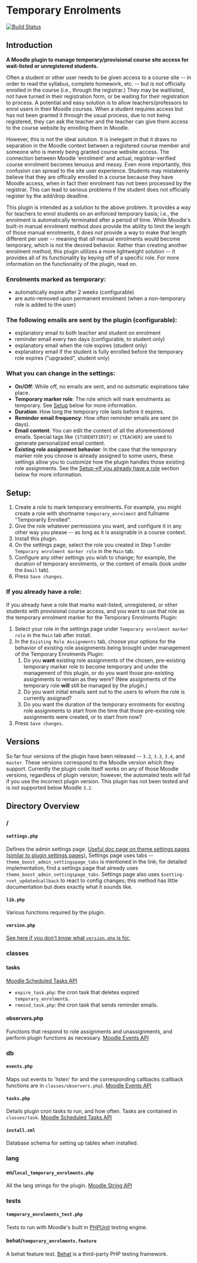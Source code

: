 # Temporary Enrolments
[![Build Status](https://travis-ci.org/LafColITS/moodle-local_temporary_enrolments.svg?branch=master)](https://travis-ci.org/LafColITS/moodle-local_temporary_enrolments)

## Introduction

**A Moodle plugin to manage temporary/provisional course site access for wait-listed or unregistered students.**

Often a student or other user needs to be given access to a course site -- in order to read the syllabus, complete homework, etc. -- but is not officially enrolled in the course (i.e., through the registrar.) They may be waitlisted, not have turned in their registration form, or be waiting for their registration to process. A potential and easy solution is to allow teachers/professors to enrol users in their Moodle courses. When a student requires access but has not been granted it through the usual process, due to not being registered, they can ask the teacher and the teacher can give them access to the course website by enrolling them in Moodle.

However, this is not the ideal solution. It is inelegant in that it draws no separation in the Moodle context between a registered course member and someone who is merely being granted course website access. The connection between Moodle 'enrolment' and actual, registrar-verified course enrolment becomes tenuous and messy. Even more importantly, this confusion can spread to the site user experience. Students may mistakenly believe that they are offically enrolled in a course because they have Moodle access, when in fact their enrolment has not been processed by the registrar. This can lead to serious problems if the student does not officially register by the add/drop deadline.

This plugin is intended as a solution to the above problem. It provides a way for teachers to enrol students on an enforced temporary basis; i.e., the enrolment is automatically terminated after a period of time. While Moodle's built-in manual enrolment method *does* provide the ability to limit the length of those manual enrolments, it does *not* provide a way to make that length different per user -- meaning that *all* manual enrolments would become temporary, which is not the desired behavior. Rather than creating another enrolment method, this plugin utilizes a more lightweight solution -- it provides all of its functionality by keying off of a specific role. For more information on the functionality of the plugin, read on.

### Enrolments marked as temporary:
- automatically expire after 2 weeks (configurable)
- are auto-removed upon permanent enrolment (when a non-temporary role is added to the user)

### The following emails are sent by the plugin (configurable):
- explanatory email to both teacher and student on enrolment
- reminder email every two days (configurable, to student only)
- explanatory email when the role expires (student only)
- explanatory email if the student is fully enrolled before the temporary role expires ("upgraded", student only)

### What you can change in the settings:
- **On/Off**: While off, no emails are sent, and no automatic expirations take place.
- **Temporary marker role**: The role which will mark enrolments as temporary. See [Setup](#setup) below for more information.
- **Duration**: How long the temporary role lasts before it expires.
- **Reminder email frequency**: How often reminder emails are sent (in days).
- **Email content**: You can edit the content of all the aforementioned emails. Special tags like `{STUDENTFIRST}` or `{TEACHER}` are used to generate personalized email content.
- **Existing role assignment behavior**: In the case that the temporary marker role you choose is already assigned to some users, these settings allow you to customize how the plugin handles those existing role assignments. See the [Setup->If you already have a role](#existingroleassignments) section below for more information.

## Setup: <a name="setup"></a>

1. Create a role to mark temporary enrolments. For example, you might create a role with shortname `temporary_enrolment` and fullname "Temporarily Enrolled".
2. Give the role whatever permissions you want, and configure it in any other way you please -- as long as it is assignable in a course context.
3. Install this plugin.
4. On the settings page, select the role you created in Step 1 under `Temporary enrolment marker role` in the `Main` tab.
5. Configure any other settings you wish to change; for example, the duration of temporary enrolments, or the content of emails (look under the `Email` tab).
6. Press `Save changes`.

### If you already have a role: <a name="existingroleassignments"></a>

If you already have a role that marks wait-listed, unregistered, or other students with provisional course access, and you want to use that role as the temporary enrolment marker for the Temporary Enrolments Plugin:

1. Select your role in the settings page under `Temporary enrolment marker role` in the `Main` tab after install.
2. In the `Existing Role Assignments` tab, choose your options for the behavior of existing role assignments being brought under management of the Temporary Enrolments Plugin:
    1. Do you __want__ existing role assignments of the chosen, pre-existing temporary marker role to become temporary and under the management of this plugin, or do you want those pre-existing assignments to remain as they were? (New assignments of the temporary role __will__ still be managed by the plugin.)
    2. Do you want initial emails sent out to the users to whom the role is currently assigned?
    3. Do you want the duration of the temporary enrolments for existing role assignments to start from the time that those pre-existing role assignments were created, or to start from now?
3. Press `Save changes`.

## Versions

So far four versions of the plugin have been released -- `3.2`, `3.3`, `3.4`, and `master`. These versions correspond to the Moodle version which they support. Currently the plugin code itself works on any of those Moodle versions, regardless of plugin version; however, the automated tests will fail if you use the incorrect plugin version. This plugin has not been tested and is not supported below Moodle `3.2`.

## Directory Overview

### /

#### `settings.php`

Defines the admin settings page. [Useful doc page on theme settings pages (similar to plugin settings pages).](https://docs.moodle.org/dev/Creating_a_theme_settings_page) Settings page uses tabs -- `theme_boost_admin_settingspage_tabs` is mentioned in the link; for detailed implementation, find a settings page that already uses `theme_boost_admin_settingspage_tabs`. Settings page also uses `$setting->set_updatedcallback` to react to config changes; this method has little documentation but does exactly what it sounds like.

#### `lib.php`

Various functions required by the plugin.
#### `version.php`

[See here if you don't know what `version.php` is for.](https://docs.moodle.org/dev/version.php)

### classes

#### tasks
[Moodle Scheduled Tasks API](https://docs.moodle.org/34/en/Scheduled_tasks)

- `expire_task.php`: the cron task that deletes expired  `temporary_enrolment`s.
- `remind_task.php`: the cron task that sends reminder emails.

#### observers.php

Functions that respond to role assignments and unassignments, and perform plugin functions as necessary. [Moodle Events API](https://docs.moodle.org/dev/Event_2)

### db

#### `events.php`

Maps out events to 'listen' for and the corresponding callbacks (callback functions are in `classes/observers.php`). [Moodle Events API](https://docs.moodle.org/dev/Event_2)

#### `tasks.php`

Details plugin cron tasks to run, and how often. Tasks are contained in `classes/task`. [Moodle Scheduled Tasks API](https://docs.moodle.org/34/en/Scheduled_tasks)

#### `install.xml`

Database schema for setting up tables when installed.

### lang

#### en/`local_temporary_enrolments.php`

All the lang strings for the plugin. [Moodle String API](https://docs.moodle.org/dev/String_API "Moodle String API")

### tests

#### `temporary_enrolments_test.php`

Tests to run with Moodle's built in [PHPUnit](https://docs.moodle.org/dev/PHPUnit "PHPUnit") testing engine.

#### behat/`temporary_enrolments.feature`

A behat feature test. [Behat](http://behat.org/en/latest/ "Behat") is a third-party PHP testing framework.
